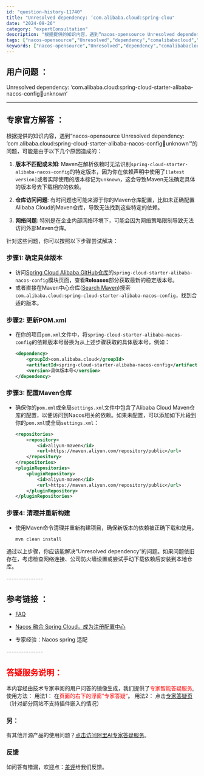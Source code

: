 ```yaml
---
id: "question-history-11740"
title: "Unresolved dependency: ‘com.alibaba.cloud:spring-clou"
date: "2024-09-26"
category: "expertConsultation"
description: "根据提供的知识内容，遇到“nacos-opensource Unresolved dependency: ‘com.alibaba.cloud:spring-cloud-starter-alibaba-nacos-config:jar:unknown‘”的问题，可能是由于以下几个原因造成的：1. *"
tags: ["nacos-opensource","Unresolved","dependency","comalibabacloud","spring-cloud-starter-alibaba-nacos-config","jar","unknown"]
keywords: ["nacos-opensource","Unresolved","dependency","comalibabacloud","spring-cloud-starter-alibaba-nacos-config","jar","unknown"]
---
```


## 用户问题 ： 
 Unresolved dependency: ‘com.alibaba.cloud:spring-cloud-starter-alibaba-nacos-config:jar:unknown‘  

---------------
## 专家官方解答 ：

根据提供的知识内容，遇到“nacos-opensource Unresolved dependency: ‘com.alibaba.cloud:spring-cloud-starter-alibaba-nacos-config:jar:unknown‘”的问题，可能是由于以下几个原因造成的：

1. **版本不匹配或未知**: Maven在解析依赖时无法识别`spring-cloud-starter-alibaba-nacos-config`的特定版本，因为你在依赖声明中使用了`[latest version]`或者实际使用的版本标记为`unknown`，这会导致Maven无法确定具体的版本号去下载相应的依赖。

2. **仓库访问问题**: 有时问题也可能来源于你的Maven仓库配置，比如未正确配置Alibaba Cloud的Maven仓库，导致无法找到这些特定的依赖。

3. **网络问题**: 特别是在企业内部网络环境下，可能会因为网络策略限制导致无法访问外部Maven仓库。

针对这些问题，你可以按照以下步骤尝试解决：

### 步骤1: 确定具体版本
- 访问[Spring Cloud Alibaba GitHub仓库](https://github.com/alibaba/spring-cloud-alibaba)的`spring-cloud-starter-alibaba-nacos-config`模块页面，查看**Releases**部分获取最新的稳定版本号。
- 或者直接在Maven中心仓库([Search Maven](https://search.maven.org/))搜索`com.alibaba.cloud:spring-cloud-starter-alibaba-nacos-config`，找到合适的版本。

### 步骤2: 更新POM.xml
- 在你的项目`pom.xml`文件中，将`spring-cloud-starter-alibaba-nacos-config`的依赖版本号替换为从上述步骤获取的具体版本号，例如：
  ```xml
  <dependency>
      <groupId>com.alibaba.cloud</groupId>
      <artifactId>spring-cloud-starter-alibaba-nacos-config</artifactId>
      <version>具体版本号</version>
  </dependency>
  ```

### 步骤3: 配置Maven仓库
- 确保你的`pom.xml`或全局`settings.xml`文件中包含了Alibaba Cloud Maven仓库的配置，以便访问到Nacos相关的依赖。如果未配置，可以添加如下片段到你的`pom.xml`或全局`settings.xml`：
  ```xml
  <repositories>
      <repository>
          <id>aliyun-maven</id>
          <url>https://maven.aliyun.com/repository/public</url>
      </repository>
  </repositories>
  <pluginRepositories>
      <pluginRepository>
          <id>aliyun-maven</id>
          <url>https://maven.aliyun.com/repository/public</url>
      </pluginRepository>
  </pluginRepositories>
  ```

### 步骤4: 清理并重新构建
- 使用Maven命令清理并重新构建项目，确保新版本的依赖被正确下载和使用。
  ```shell
  mvn clean install
  ```

通过以上步骤，你应该能解决“Unresolved dependency”的问题。如果问题依旧存在，考虑检查网络连接、公司防火墙设置或尝试手动下载依赖后安装到本地仓库。


<font color="#949494">---------------</font> 


## 参考链接 ：

* [FAQ](https://nacos.io/docs/latest/guide/user/faq)
 
 * [Nacos 融合 Spring Cloud，成为注册配置中心](https://nacos.io/docs/latest/ecology/use-nacos-with-spring-cloud)
 
 * 专家经验：Nacos spring 适配 


 <font color="#949494">---------------</font> 
 


## <font color="#FF0000">答疑服务说明：</font> 

本内容经由技术专家审阅的用户问答的镜像生成，我们提供了<font color="#FF0000">专家智能答疑服务</font>,使用方法：
用法1： 在<font color="#FF0000">页面的右下的浮窗”专家答疑“</font>。
用法2： 点击[专家答疑页](https://answer.opensource.alibaba.com/docs/intro)（针对部分网站不支持插件嵌入的情况）
### 另：


有其他开源产品的使用问题？[点击访问阿里AI专家答疑服务](https://answer.opensource.alibaba.com/docs/intro)。
### 反馈
如问答有错漏，欢迎点：[差评](https://ai.nacos.io/user/feedbackByEnhancerGradePOJOID?enhancerGradePOJOId=13777)给我们反馈。
